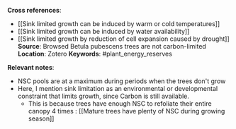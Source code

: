 **Cross references**: 
- [[Sink limited growth can be induced by warm or cold temperatures]]
- [[Sink limited growth can be induced by water availability]]
- [[Sink limited growth by reduction of cell expansion caused by drought]]
**Source**: Browsed Betula pubescens trees are not carbon-limited
**Location**: Zotero
**Keywords**: #plant_energy_reserves 

**Relevant notes**:
- NSC pools are at a maximum during periods when the trees don't grow
- Here, I mention sink limitation as an environmental or developmental constraint that limits growth, since Carbon is still available. 
	- This is because trees have enough NSC to refoliate their entire canopy 4 times : [[Mature trees have plenty of NSC during growing season]]
